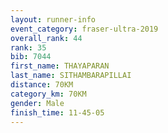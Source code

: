 ```yaml
---
layout: runner-info 
event_category: fraser-ultra-2019 
overall_rank: 44
rank: 35
bib: 7044
first_name: THAYAPARAN
last_name: SITHAMBARAPILLAI
distance: 70KM
category_km: 70KM
gender: Male
finish_time: 11-45-05
---
```

